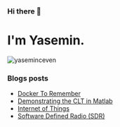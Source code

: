 ### Hi there 👋

<h1> I'm Yasemin.</h1>

<p><img src="https://github-readme-stats.vercel.app/api/top-langs?username=yaseminceven&show_icons=true&locale=en&layout=compact" alt="yaseminceven" /></p>
<!--
![Top Langs](https://github-readme-stats.vercel.app/api/top-langs/?username=pyraminxx&theme=tokyonight)
-->


### Blogs posts
<!-- BLOG-POST-LIST:START -->
- [Docker To Remember](https://yaseminzeynep.medium.com/docker-to-remember-8ef9bcac477e?source=rss-7ad836f9ecb0------2)
- [Demonstrating the CLT in Matlab](https://yaseminzeynep.medium.com/demonstrating-the-clt-in-matlab-3850cb399a9a?source=rss-7ad836f9ecb0------2)
- [Internet of Things](https://yaseminzeynep.medium.com/internet-of-things-f6f7723ab5ee?source=rss-7ad836f9ecb0------2)
- [Software Defined Radio &lpar;SDR&rpar;](https://yaseminzeynep.medium.com/software-defined-radio-sdr-a753637fc82?source=rss-7ad836f9ecb0------2)
<!-- BLOG-POST-LIST:END -->


<!--
**pyraminxx/pyraminxx** is a ✨ _special_ ✨ repository because its `README.md` (this file) appears on your GitHub profile.

Here are some ideas to get you started:

- 🔭 I’m currently working on ...
- 🌱 I’m currently learning ...
- 👯 I’m looking to collaborate on ...
- 🤔 I’m looking for help with ...
- 💬 Ask me about ...
- 📫 How to reach me: ...
- 😄 Pronouns: ...
- ⚡ Fun fact: ...
-->
